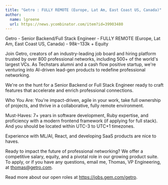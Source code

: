 ```yaml
---
title: "Getro : FULLY REMOTE (Europe, Lat Am, East Coast US, Canada)"
author:
  name: lgreene
  url: https://news.ycombinator.com/item?id=39903480
---
```

Getro - Senior Backend&#x2F;Full Stack Engineer - FULLY REMOTE (Europe, Lat Am, East Coast US, Canada) - $98k-$133k + Equity

Join Getro, creators of an industry-leading job board and hiring platform trusted by over 800 professional networks, including 500+ of the world&#x27;s largest VCs. As Techstars alumni and a cash flow positive startup, we&#x27;re venturing into AI-driven lead-gen products to redefine professional networking.

We&#x27;re on the hunt for a Senior Backend or Full Stack Engineer ready to craft features that accelerate and enrich professional connections.

Who You Are: You&#x27;re impact-driven, agile in your work, take full ownership of projects, and thrive in a collaborative, fully remote environment.

Must-Haves: 7+ years in software development, Ruby expertise, and proficiency with a modern frontend framework (if applying for full stack). And you should be located within UTC-3 to UTC+1 timezones.

Experience with ML&#x2F;AI, React, and developing SaaS products are nice to haves.

Ready to impact the future of professional networking? We offer a competitive salary, equity, and a pivotal role in our growing product suite. To apply, or if you have any questions, email me, Thomas, VP Engineering, at thomas@getro.com.

Read more about our open roles at <a href="https:&#x2F;&#x2F;jobs.gem.com&#x2F;getro" rel="nofollow">https:&#x2F;&#x2F;jobs.gem.com&#x2F;getro</a>.
